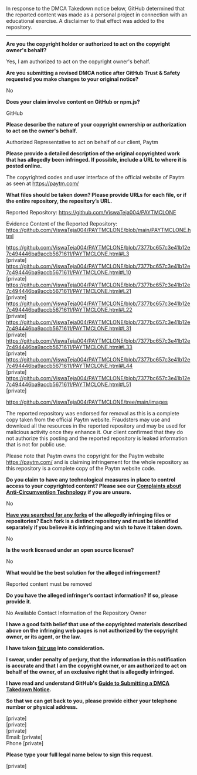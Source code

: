 In response to the DMCA Takedown notice below, GitHub determined that the reported content was made as a personal project in connection with an educational exercise. A disclaimer to that effect was added to the repository.

---

**Are you the copyright holder or authorized to act on the copyright owner's behalf?**

Yes, I am authorized to act on the copyright owner's behalf.

**Are you submitting a revised DMCA notice after GitHub Trust & Safety requested you make changes to your original notice?**

No

**Does your claim involve content on GitHub or npm.js?**

GitHub

**Please describe the nature of your copyright ownership or authorization to act on the owner's behalf.**

Authorized Representative to act on behalf of our client, Paytm

**Please provide a detailed description of the original copyrighted work that has allegedly been infringed. If possible, include a URL to where it is posted online.**

The copyrighted codes and user interface of the official website of Paytm as seen at https://paytm.com/

**What files should be taken down? Please provide URLs for each file, or if the entire repository, the repository’s URL.**

Reported Repository: https://github.com/ViswaTeja004/PAYTMCLONE

Evidence Content of the Reported Repository:  
https://github.com/ViswaTeja004/PAYTMCLONE/blob/main/PAYTMCLONE.html

https://github.com/ViswaTeja004/PAYTMCLONE/blob/7377bc657c3e41b12e7c494446ba9accb5671611/PAYTMCLONE.html#L3  
[private]  
https://github.com/ViswaTeja004/PAYTMCLONE/blob/7377bc657c3e41b12e7c494446ba9accb5671611/PAYTMCLONE.html#L10  
[private]  
https://github.com/ViswaTeja004/PAYTMCLONE/blob/7377bc657c3e41b12e7c494446ba9accb5671611/PAYTMCLONE.html#L21  
[private]  
https://github.com/ViswaTeja004/PAYTMCLONE/blob/7377bc657c3e41b12e7c494446ba9accb5671611/PAYTMCLONE.html#L22  
[private]  
https://github.com/ViswaTeja004/PAYTMCLONE/blob/7377bc657c3e41b12e7c494446ba9accb5671611/PAYTMCLONE.html#L31  
[private]  
https://github.com/ViswaTeja004/PAYTMCLONE/blob/7377bc657c3e41b12e7c494446ba9accb5671611/PAYTMCLONE.html#L33  
[private]  
https://github.com/ViswaTeja004/PAYTMCLONE/blob/7377bc657c3e41b12e7c494446ba9accb5671611/PAYTMCLONE.html#L44  
[private]  
https://github.com/ViswaTeja004/PAYTMCLONE/blob/7377bc657c3e41b12e7c494446ba9accb5671611/PAYTMCLONE.html#L51  
[private]  

https://github.com/ViswaTeja004/PAYTMCLONE/tree/main/images

 

The reported repository was endorsed for removal as this is a complete copy taken from the official Paytm website.  Fraudsters may use and download all the resources in the reported repository and may be used for malicious activity once they enhance it. Our client confirmed that they do not authorize this posting and the reported repository is leaked information that is not for public use.

 

Please note that Paytm owns the copyright for the Paytm website https://paytm.com/ and is claiming infringement for the whole repository as this repository is a complete copy of the Paytm website code.

 

**Do you claim to have any technological measures in place to control access to your copyrighted content? Please see our <a href="https://docs.github.com/articles/guide-to-submitting-a-dmca-takedown-notice#complaints-about-anti-circumvention-technology">Complaints about Anti-Circumvention Technology</a> if you are unsure.**

No

**<a href="https://docs.github.com/articles/dmca-takedown-policy#b-what-about-forks-or-whats-a-fork">Have you searched for any forks</a> of the allegedly infringing files or repositories? Each fork is a distinct repository and must be identified separately if you believe it is infringing and wish to have it taken down.**

No

**Is the work licensed under an open source license?**

No

**What would be the best solution for the alleged infringement?**

Reported content must be removed

**Do you have the alleged infringer’s contact information? If so, please provide it.**

No Available Contact Information of the Repository Owner

**I have a good faith belief that use of the copyrighted materials described above on the infringing web pages is not authorized by the copyright owner, or its agent, or the law.**

**I have taken <a href="https://www.lumendatabase.org/topics/22">fair use</a> into consideration.**

**I swear, under penalty of perjury, that the information in this notification is accurate and that I am the copyright owner, or am authorized to act on behalf of the owner, of an exclusive right that is allegedly infringed.**

**I have read and understand GitHub's <a href="https://docs.github.com/articles/guide-to-submitting-a-dmca-takedown-notice/">Guide to Submitting a DMCA Takedown Notice</a>.**

**So that we can get back to you, please provide either your telephone number or physical address.**

[private]  
[private]  
[private]  
Email: [private]  
Phone [private]  

**Please type your full legal name below to sign this request.**

[private]  

